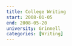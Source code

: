 ```yaml
---
title: College Writing
start: 2008-01-05
end: 2008-05-20
university: Grinnell
categories: [Writing]
---
```


